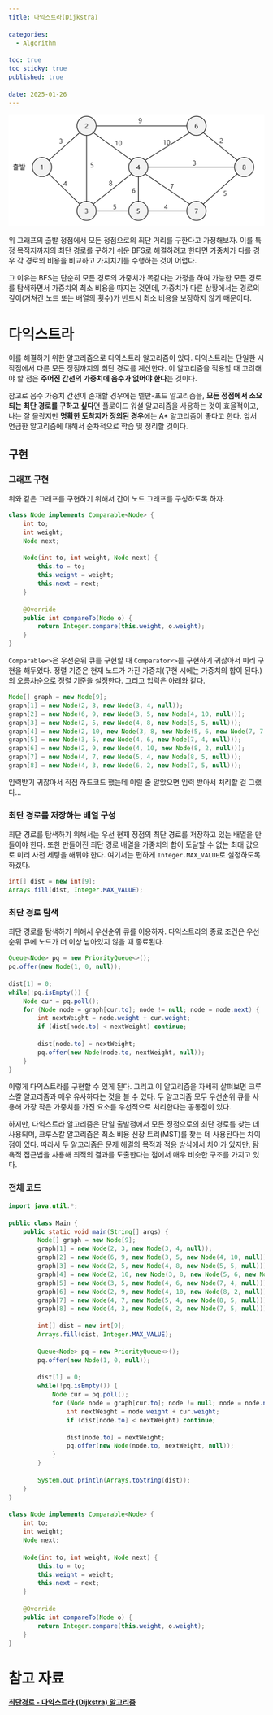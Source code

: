 ```yaml
---
title: 다익스트라(Dijkstra)

categories:
  - Algorithm

toc: true
toc_sticky: true
published: true
 
date: 2025-01-26
---
```


![가중치가 있는 그래프 사진](/assets/images/dijkstra_01.png)

위 그래프의 출발 정점에서 모든 정점으로의 최단 거리를 구한다고 가정해보자. 이를 특정 목적지까지의 최단 경로를 구하기 쉬운 BFS로 해결하려고 한다면 가중치가 다를 경우 각 경로의 비용을 비교하고 가지치기를 수행하는 것이 어렵다. 

그 이유는 BFS는 단순히 모든 경로의 가중치가 똑같다는 가정을 하여 가능한 모든 경로를 탐색하면서 가중치의 최소 비용을 따지는 것인데, 가중치가 다른 상황에서는 경로의 깊이(거쳐간 노드 또는 배열의 횟수)가 반드시 최소 비용을 보장하지 않기 때문이다.

# 다익스트라

이를 해결하기 위한 알고리즘으로 다익스트라 알고리즘이 있다. 다익스트라는 단일한 시작점에서 다른 모든 정점까지의 최단 경로를 계산한다. 이 알고리즘을 적용할 때 고려해야 할 점은 **주어진 간선의 가중치에 음수가 없어야 한다**는 것이다. 

참고로 음수 가중치 간선이 존재할 경우에는 벨만-포드 알고리즘을, **모든 정점에서 소요되는 최단 경로를 구하고 싶다**면 플로이드 워셜 알고리즘을 사용하는 것이 효율적이고, 나는 잘 몰랐지만 **명확한 도착지가 정의된 경우**에는 A* 알고리즘이 좋다고 한다. 앞서 언급한 알고리즘에 대해서 순차적으로 학습 및 정리할 것이다.

## 구현

### 그래프 구현

위와 같은 그래프를 구현하기 위해서 간이 노드 그래프를 구성하도록 하자. 

```java
class Node implements Comparable<Node> {
    int to;
    int weight;
    Node next;

    Node(int to, int weight, Node next) {
        this.to = to;
        this.weight = weight;
        this.next = next;
    }

    @Override
    public int compareTo(Node o) {
        return Integer.compare(this.weight, o.weight);
    }
}
```

`Comparable<>`은 우선순위 큐를 구현할 때 `Comparator<>`를 구현하기 귀찮아서 미리 구현을 해두었다. 정렬 기준은 현재 노드가 가진 가중치(구현 시에는 가중치의 합이 된다.)의 오름차순으로 정렬 기준을 설정한다. 그리고 입력은 아래와 같다.

```java
Node[] graph = new Node[9];
graph[1] = new Node(2, 3, new Node(3, 4, null));
graph[2] = new Node(6, 9, new Node(3, 5, new Node(4, 10, null)));
graph[3] = new Node(2, 5, new Node(4, 8, new Node(5, 5, null)));
graph[4] = new Node(2, 10, new Node(3, 8, new Node(5, 6, new Node(7, 7, new Node(6, 10, new Node(8, 3, null))))));
graph[5] = new Node(3, 5, new Node(4, 6, new Node(7, 4, null)));
graph[6] = new Node(2, 9, new Node(4, 10, new Node(8, 2, null)));
graph[7] = new Node(4, 7, new Node(5, 4, new Node(8, 5, null)));
graph[8] = new Node(4, 3, new Node(6, 2, new Node(7, 5, null)));
```

입력받기 귀찮아서 직접 하드코드 했는데 이럴 줄 알았으면 입력 받아서 처리할 걸 그랬다...

### 최단 경로를 저장하는 배열 구성

최단 경로를 탐색하기 위해서는 우선 현재 정점의 최단 경로를 저장하고 있는 배열을 만들어야 한다. 또한 만들어진 최단 경로 배열을 가중치의 합이 도달할 수 없는 최대 값으로 미리 사전 세팅을 해둬야 한다. 여기서는 편하게 `Integer.MAX_VALUE`로 설정하도록 하겠다.

```java
int[] dist = new int[9];
Arrays.fill(dist, Integer.MAX_VALUE);
```

### 최단 경로 탐색

최단 경로를 탐색하기 위해서 우선순위 큐를 이용하자. 다익스트라의 종료 조건은 우선 순위 큐에 노드가 더 이상 남아있지 않을 때 종료된다.

```java
Queue<Node> pq = new PriorityQueue<>();
pq.offer(new Node(1, 0, null));

dist[1] = 0;
while(!pq.isEmpty()) {
    Node cur = pq.poll();
    for (Node node = graph[cur.to]; node != null; node = node.next) {
        int nextWeight = node.weight + cur.weight;
        if (dist[node.to] < nextWeight) continue;

        dist[node.to] = nextWeight;
        pq.offer(new Node(node.to, nextWeight, null));
    }
}
```


이렇게 다익스트라를 구현할 수 있게 된다. 그리고 이 알고리즘을 자세히 살펴보면 크루스칼 알고리즘과 매우 유사하다는 것을 볼 수 있다. 두 알고리즘 모두 우선순위 큐를 사용해 가장 작은 가중치를 가진 요소를 우선적으로 처리한다는 공통점이 있다.

하지만, 다익스트라 알고리즘은 단일 출발점에서 모든 정점으로의 최단 경로를 찾는 데 사용되며, 크루스칼 알고리즘은 최소 비용 신장 트리(MST)를 찾는 데 사용된다는 차이점이 있다. 따라서 두 알고리즘은 문제 해결의 목적과 적용 방식에서 차이가 있지만, 탐욕적 접근법을 사용해 최적의 결과를 도출한다는 점에서 매우 비슷한 구조를 가지고 있다.

### 전체 코드

```java
import java.util.*;

public class Main {
    public static void main(String[] args) {
        Node[] graph = new Node[9];
        graph[1] = new Node(2, 3, new Node(3, 4, null));
        graph[2] = new Node(6, 9, new Node(3, 5, new Node(4, 10, null)));
        graph[3] = new Node(2, 5, new Node(4, 8, new Node(5, 5, null)));
        graph[4] = new Node(2, 10, new Node(3, 8, new Node(5, 6, new Node(7, 7, new Node(6, 10, new Node(8, 3, null))))));
        graph[5] = new Node(3, 5, new Node(4, 6, new Node(7, 4, null)));
        graph[6] = new Node(2, 9, new Node(4, 10, new Node(8, 2, null)));
        graph[7] = new Node(4, 7, new Node(5, 4, new Node(8, 5, null)));
        graph[8] = new Node(4, 3, new Node(6, 2, new Node(7, 5, null)));

        int[] dist = new int[9];
        Arrays.fill(dist, Integer.MAX_VALUE);

        Queue<Node> pq = new PriorityQueue<>();
        pq.offer(new Node(1, 0, null));

        dist[1] = 0;
        while(!pq.isEmpty()) {
            Node cur = pq.poll();
            for (Node node = graph[cur.to]; node != null; node = node.next) {
                int nextWeight = node.weight + cur.weight;
                if (dist[node.to] < nextWeight) continue;

                dist[node.to] = nextWeight;
                pq.offer(new Node(node.to, nextWeight, null));
            }
        }

        System.out.println(Arrays.toString(dist));
    }
}

class Node implements Comparable<Node> {
    int to;
    int weight;
    Node next;

    Node(int to, int weight, Node next) {
        this.to = to;
        this.weight = weight;
        this.next = next;
    }

    @Override
    public int compareTo(Node o) {
        return Integer.compare(this.weight, o.weight);
    }
}
```


# 참고 자료

[**최단경로 - 다익스트라 (Dijkstra) 알고리즘**](https://yganalyst.github.io/concept/algo_cc_book_7/)